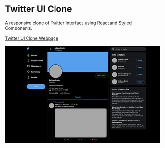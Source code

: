 # Twitter UI Clone
A responsive clone of Twitter Interface using React and Styled Components.
<br>
<br>
<a href="https://fkrein1.github.io/twitter-clone/">Twitter UI Clone Webpage</a>
</br>
</br>
<img src="./twitter-clone.png" alt="image of twitter-clone" />
